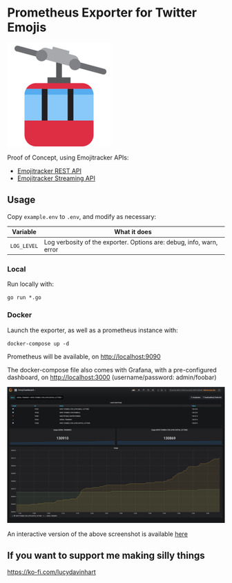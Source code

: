 # Prometheus Exporter for Twitter Emojis

![Aerial Tramway Emoji](images/aerial-tramway_1f6a1.png)

Proof of Concept, using Emojitracker APIs:

- [Emojitracker REST API](https://github.com/emojitracker/emojitrack-rest-api)
- [Emojitracker Streaming API](https://github.com/emojitracker/emojitrack-streamer-spec)



## Usage

Copy `example.env` to `.env`, and modify as necessary:

| Variable           | What it does                                                                    |
|--------------------|---------------------------------------------------------------------------------|
| `LOG_LEVEL`        | Log verbosity of the exporter. Options are: debug, info, warn, error            |

### Local

Run locally with:

```
go run *.go
```

### Docker

Launch the exporter, as well as a prometheus instance with:

```
docker-compose up -d
```

Prometheus will be available, on [http://localhost:9090](http://localhost:9090)

The docker-compose file also comes with Grafana, with a pre-configured dashboard, on [http://localhost:3000](http://localhost:3000) (username/password: admin/foobar)

![screenshot of Grafana dashboard](images/grafana.png)

An interactive version of the above screenshot is available [here](https://snapshot.raintank.io/dashboard/snapshot/p6FNOHU7kdn6jqY4uidWYg56yfbcu8dT?orgId=2)


## If you want to support me making silly things
https://ko-fi.com/lucydavinhart
